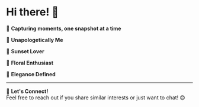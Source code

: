# Hi there! 👋

📸 **Capturing moments, one snapshot at a time**  

🦄 **Unapologetically Me**  

🌅 **Sunset Lover**  

🌸 **Floral Enthusiast**  

👗 **Elegance Defined**  

---

💌 **Let's Connect!**  
Feel free to reach out if you share similar interests or just want to chat! 😊
